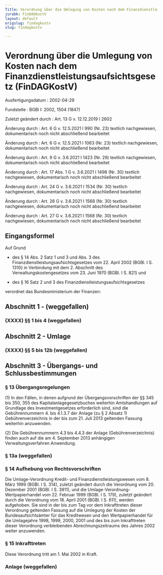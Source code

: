 ```yaml
---
Title: Verordnung über die Umlegung von Kosten nach dem Finanzdienstleistungsaufsichtsgesetz
jurabk: FinDAGKostV
layout: default
origslug: findagkostv
slug: findagkostv

---
```


# Verordnung über die Umlegung von Kosten nach dem Finanzdienstleistungsaufsichtsgesetz (FinDAGKostV)

Ausfertigungsdatum
:   2002-04-29

Fundstelle
:   BGBl I: 2002, 1504 (1847)

Zuletzt geändert durch
:   Art. 13 G v. 12.12.2019 I 2602

Änderung durch
:   Art. 6 G v. 12.5.2021 I 990 (Nr. 23) textlich nachgewiesen, dokumentarisch noch nicht abschließend bearbeitet

Änderung durch
:   Art. 6 G v. 12.5.2021 I 1063 (Nr. 23) textlich nachgewiesen, dokumentarisch noch nicht abschließend bearbeitet

Änderung durch
:   Art. 9 G v. 3.6.2021 I 1423 (Nr. 29) textlich nachgewiesen, dokumentarisch noch nicht abschließend bearbeitet

Änderung durch
:   Art. 17 Abs. 1 G v. 3.6.2021 I 1498 (Nr. 30) textlich nachgewiesen, dokumentarisch noch nicht abschließend bearbeitet

Änderung durch
:   Art. 24 G v. 3.6.2021 I 1534 (Nr. 30) textlich nachgewiesen, dokumentarisch noch nicht abschließend bearbeitet

Änderung durch
:   Art. 26 G v. 3.6.2021 I 1568 (Nr. 30) textlich nachgewiesen, dokumentarisch noch nicht abschließend bearbeitet

Änderung durch
:   Art. 27 G v. 3.6.2021 I 1568 (Nr. 30) textlich nachgewiesen, dokumentarisch noch nicht abschließend bearbeitet


## Eingangsformel

Auf Grund

-   des § 14 Abs. 2 Satz 1 und 3 und Abs. 3 des
    Finanzdienstleistungsaufsichtsgesetzes vom 22. April 2002 (BGBl. I S.
    1310) in Verbindung mit dem 2. Abschnitt des Verwaltungskostengesetzes
    vom 23. Juni 1970 (BGBl. I S. 821) und


-   des § 16 Satz 2 und 3 des Finanzdienstleistungsaufsichtsgesetzes



verordnet das Bundesministerium der Finanzen:


## Abschnitt 1 - (weggefallen)



### (XXXX) §§ 1 bis 4 (weggefallen)



## Abschnitt 2 - Umlage



### (XXXX) §§ 5 bis 12b (weggefallen)



## Abschnitt 3 - Übergangs- und Schlussbestimmungen



### § 13 Übergangsregelungen

(1) In den Fällen, in denen aufgrund der Übergangsvorschriften der §§
345 bis 350, 355 des Kapitalanlagegesetzbuches weiterhin
Amtshandlungen auf Grundlage des Investmentgesetzes erforderlich sind,
sind die Gebührennummern 4. bis 4.1.3.7 der Anlage (zu § 2 Absatz 1)
Gebührenverzeichnis in der bis zum 21. Juli 2013 geltenden Fassung
weiterhin anzuwenden.

(2) Die Gebührennummern 4.3 bis 4.4.3 der Anlage (Gebührenverzeichnis)
finden auch auf die am 4. September 2013 anhängigen
Verwaltungsverfahren Anwendung.


### § 13a (weggefallen)



### § 14 Aufhebung von Rechtsvorschriften

Die Umlage-Verordnung Kredit- und Finanzdienstleistungswesen vom 8.
März 1999 (BGBl. I S. 314), zuletzt geändert durch die Verordnung vom
20\. Dezember 2001 (BGBl. I S. 3911), und die Umlage-Verordnung-
Wertpapierhandel vom 22. Februar 1999 (BGBl. I S. 179), zuletzt
geändert durch die Verordnung vom 18. April 2001 (BGBl. I S. 611),
werden aufgehoben. Sie sind in der bis zum Tag vor dem Inkrafttreten
dieser Verordnung geltenden Fassung auf die Umlegung der Kosten der
Bundesaufsichtsämter für das Kreditwesen und den Wertpapierhandel für
die Umlagejahre 1998, 1999, 2000, 2001 und des bis zum Inkrafttreten
dieser Verordnung verbleibenden Abrechnungszeitraums des Jahres 2002
weiter anzuwenden.


### § 15 Inkrafttreten

Diese Verordnung tritt am 1. Mai 2002 in Kraft.


### Anlage (weggefallen)


